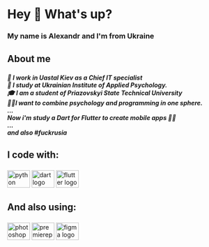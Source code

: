 <h1 align="left">Hey 👋 What's up?</h1>

###

<h3 align="left">My name is Alexandr and I'm from Ukraine</h3>

###

<h2 align="left">About me</h2>

###

<h5 align="left">🫡 I work in Uastal Kiev as a Chief IT specialist<br>🧠 I study at Ukrainian Institute of Applied Psychology.<br>🎓 I am a student of Priazovskyi State Technical University<br>🧠📲I want to combine psychology and programming in one sphere.<br>...<br>Now i'm study a Dart for Flutter to create mobile apps 📱😈<br>...<br>and also #fuckrusia</h5>

###

<h2 align="left">I code with:</h2>

###

<div align="left">
  <img src="https://cdn.jsdelivr.net/gh/devicons/devicon/icons/python/python-original.svg" height="40" width="52" alt="python logo"  />
  <img src="https://cdn.jsdelivr.net/gh/devicons/devicon/icons/dart/dart-original.svg" height="40" width="52" alt="dart logo"  />
  <img src="https://cdn.jsdelivr.net/gh/devicons/devicon/icons/flutter/flutter-original.svg" height="40" width="52" alt="flutter logo"  />
</div>

###

<h2 align="left">And also using:</h2>

###

<div align="left">
  <img src="https://cdn.jsdelivr.net/gh/devicons/devicon/icons/photoshop/photoshop-plain.svg" height="40" width="52" alt="photoshop logo"  />
  <img src="https://cdn.jsdelivr.net/gh/devicons/devicon/icons/premierepro/premierepro-plain.svg" height="40" width="52" alt="premierepro logo"  />
  <img src="https://cdn.jsdelivr.net/gh/devicons/devicon/icons/figma/figma-original.svg" height="40" width="52" alt="figma logo"  />
</div>

###
